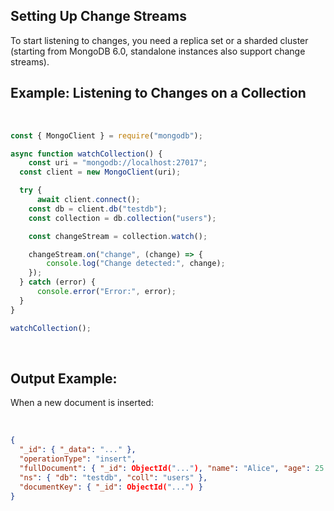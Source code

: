 ## Setting Up Change Streams

To start listening to changes, you need a replica set or a sharded cluster (starting from MongoDB 6.0, standalone instances also support change streams).

## Example: Listening to Changes on a Collection
&nbsp;
```javascript
const { MongoClient } = require("mongodb");

async function watchCollection() {
    const uri = "mongodb://localhost:27017";
  const client = new MongoClient(uri);

  try {
      await client.connect();
    const db = client.db("testdb");
    const collection = db.collection("users");

    const changeStream = collection.watch();

    changeStream.on("change", (change) => {
        console.log("Change detected:", change);
    });
  } catch (error) {
      console.error("Error:", error);
  }
}

watchCollection();
```
&nbsp;
## Output Example:
When a new document is inserted:

&nbsp;
```json
{
  "_id": { "_data": "..." },
  "operationType": "insert",
  "fullDocument": { "_id": ObjectId("..."), "name": "Alice", "age": 25 },
  "ns": { "db": "testdb", "coll": "users" },
  "documentKey": { "_id": ObjectId("...") }
}
```